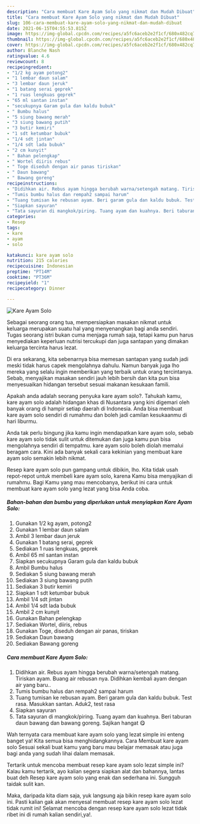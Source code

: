 ```yaml
---
description: "Cara membuat Kare Ayam Solo yang nikmat dan Mudah Dibuat"
title: "Cara membuat Kare Ayam Solo yang nikmat dan Mudah Dibuat"
slug: 106-cara-membuat-kare-ayam-solo-yang-nikmat-dan-mudah-dibuat
date: 2021-06-15T04:55:53.815Z
image: https://img-global.cpcdn.com/recipes/a5fc6aceb2e2f1cf/680x482cq70/kare-ayam-solo-foto-resep-utama.jpg
thumbnail: https://img-global.cpcdn.com/recipes/a5fc6aceb2e2f1cf/680x482cq70/kare-ayam-solo-foto-resep-utama.jpg
cover: https://img-global.cpcdn.com/recipes/a5fc6aceb2e2f1cf/680x482cq70/kare-ayam-solo-foto-resep-utama.jpg
author: Blanche Nash
ratingvalue: 4.6
reviewcount: 8
recipeingredient:
- "1/2 kg ayam potong2"
- "1 lembar daun salam"
- "3 lembar daun jeruk"
- "1 batang serai geprek"
- "1 ruas lengkuas geprek"
- "65 ml santan instan"
- "secukupnya Garam gula dan kaldu bubuk"
- " Bumbu halus"
- "5 siung bawang merah"
- "3 siung bawang putih"
- "3 butir kemiri"
- "1 sdt ketumbar bubuk"
- "1/4 sdt jintan"
- "1/4 sdt lada bubuk"
- "2 cm kunyit"
- " Bahan pelengkap"
- " Wortel diiris rebus"
- " Toge diseduh dengan air panas tiriskan"
- " Daun bawang"
- " Bawang goreng"
recipeinstructions:
- "Didihkan air. Rebus ayam hingga berubah warna/setengah matang. Tiriskan ayam. Buang air rebusan nya. Didihkan kembali ayam dengan air yang baru.."
- "Tumis bumbu halus dan rempah2 sampai harum"
- "Tuang tumisan ke rebusan ayam. Beri garam gula dan kaldu bubuk. Test rasa. Masukkan santan. Aduk2, test rasa"
- "Siapkan sayuran"
- "Tata sayuran di mangkok/piring. Tuang ayam dan kuahnya. Beri taburan daun bawang dan bawang goreng. Sajikan hangat 😋"
categories:
- Resep
tags:
- kare
- ayam
- solo

katakunci: kare ayam solo 
nutrition: 215 calories
recipecuisine: Indonesian
preptime: "PT14M"
cooktime: "PT36M"
recipeyield: "1"
recipecategory: Dinner

---
```



![Kare Ayam Solo](https://img-global.cpcdn.com/recipes/a5fc6aceb2e2f1cf/680x482cq70/kare-ayam-solo-foto-resep-utama.jpg)

Sebagai seorang orang tua, mempersiapkan masakan nikmat untuk keluarga merupakan suatu hal yang menyenangkan bagi anda sendiri. Tugas seorang istri bukan cuma menjaga rumah saja, tetapi kamu pun harus menyediakan keperluan nutrisi tercukupi dan juga santapan yang dimakan keluarga tercinta harus lezat.

Di era  sekarang, kita sebenarnya bisa memesan santapan yang sudah jadi meski tidak harus capek mengolahnya dahulu. Namun banyak juga lho mereka yang selalu ingin memberikan yang terbaik untuk orang tercintanya. Sebab, menyajikan masakan sendiri jauh lebih bersih dan kita pun bisa menyesuaikan hidangan tersebut sesuai makanan kesukaan famili. 



Apakah anda adalah seorang penyuka kare ayam solo?. Tahukah kamu, kare ayam solo adalah hidangan khas di Nusantara yang kini digemari oleh banyak orang di hampir setiap daerah di Indonesia. Anda bisa membuat kare ayam solo sendiri di rumahmu dan boleh jadi camilan kesukaanmu di hari liburmu.

Anda tak perlu bingung jika kamu ingin mendapatkan kare ayam solo, sebab kare ayam solo tidak sulit untuk ditemukan dan juga kamu pun bisa mengolahnya sendiri di tempatmu. kare ayam solo boleh diolah memalui beragam cara. Kini ada banyak sekali cara kekinian yang membuat kare ayam solo semakin lebih nikmat.

Resep kare ayam solo pun gampang untuk dibikin, lho. Kita tidak usah repot-repot untuk membeli kare ayam solo, karena Kamu bisa menyajikan di rumahmu. Bagi Kamu yang mau mencobanya, berikut ini cara untuk membuat kare ayam solo yang lezat yang bisa Anda coba.

<!--inarticleads1-->

##### Bahan-bahan dan bumbu yang diperlukan untuk menyiapkan Kare Ayam Solo:

1. Gunakan 1/2 kg ayam, potong2
1. Gunakan 1 lembar daun salam
1. Ambil 3 lembar daun jeruk
1. Gunakan 1 batang serai, geprek
1. Sediakan 1 ruas lengkuas, geprek
1. Ambil 65 ml santan instan
1. Siapkan secukupnya Garam gula dan kaldu bubuk
1. Ambil  Bumbu halus
1. Sediakan 5 siung bawang merah
1. Sediakan 3 siung bawang putih
1. Sediakan 3 butir kemiri
1. Siapkan 1 sdt ketumbar bubuk
1. Ambil 1/4 sdt jintan
1. Ambil 1/4 sdt lada bubuk
1. Ambil 2 cm kunyit
1. Gunakan  Bahan pelengkap
1. Sediakan  Wortel, diiris, rebus
1. Gunakan  Toge, diseduh dengan air panas, tiriskan
1. Sediakan  Daun bawang
1. Sediakan  Bawang goreng




<!--inarticleads2-->

##### Cara membuat Kare Ayam Solo:

1. Didihkan air. Rebus ayam hingga berubah warna/setengah matang. Tiriskan ayam. Buang air rebusan nya. Didihkan kembali ayam dengan air yang baru..
1. Tumis bumbu halus dan rempah2 sampai harum
1. Tuang tumisan ke rebusan ayam. Beri garam gula dan kaldu bubuk. Test rasa. Masukkan santan. Aduk2, test rasa
1. Siapkan sayuran
1. Tata sayuran di mangkok/piring. Tuang ayam dan kuahnya. Beri taburan daun bawang dan bawang goreng. Sajikan hangat 😋




Wah ternyata cara membuat kare ayam solo yang lezat simple ini enteng banget ya! Kita semua bisa menghidangkannya. Cara Membuat kare ayam solo Sesuai sekali buat kamu yang baru mau belajar memasak atau juga bagi anda yang sudah lihai dalam memasak.

Tertarik untuk mencoba membuat resep kare ayam solo lezat simple ini? Kalau kamu tertarik, ayo kalian segera siapkan alat dan bahannya, lantas buat deh Resep kare ayam solo yang enak dan sederhana ini. Sungguh taidak sulit kan. 

Maka, daripada kita diam saja, yuk langsung aja bikin resep kare ayam solo ini. Pasti kalian gak akan menyesal membuat resep kare ayam solo lezat tidak rumit ini! Selamat mencoba dengan resep kare ayam solo lezat tidak ribet ini di rumah kalian sendiri,ya!.

